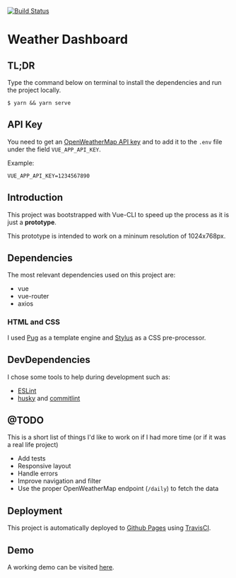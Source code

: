 [![Build Status](https://travis-ci.org/gerisztein/weather-forecast.svg?branch=master)](https://travis-ci.org/gerisztein/weather-forecast)

# Weather Dashboard

## TL;DR

Type the command below on terminal to install the dependencies and run the project locally.

	$ yarn && yarn serve

## API Key

You need to get an [OpenWeatherMap API key](https://openweathermap.org/api) and to add it to the `.env` file under the field `VUE_APP_API_KEY`.

Example:

```
VUE_APP_API_KEY=1234567890
```

## Introduction

This project was bootstrapped with Vue-CLI to speed up the process as it is just a **prototype**.

This prototype is intended to work on a mininum resolution of 1024x768px.

## Dependencies

The most relevant dependencies used on this project are:

- vue
- vue-router
- axios

### HTML and CSS

I used [Pug](https://pugjs.org/api/getting-started.html) as a template engine and [Stylus](https://stylus-lang.com/) as a CSS pre-processor.

## DevDependencies

I chose some tools to help during development such as:

- [ESLint](https://eslint.org)
- [husky](https://github.com/typicode/husky) and [commitlint](https://commitlint.js.org)


## @TODO

This is a short list of things I'd like to work on if I had more time (or if it was a real life project)

- Add tests
- Responsive layout
- Handle errors
- Improve navigation and filter
- Use the proper OpenWeatherMap endpoint (`/daily`) to fetch the data

## Deployment

This project is automatically deployed to [Github Pages](https://pages.github.com) using [TravisCI](https://travis-ci.org).

## Demo

A working demo can be visited [here](https://gerisztein.github.io/weather-forecast).
